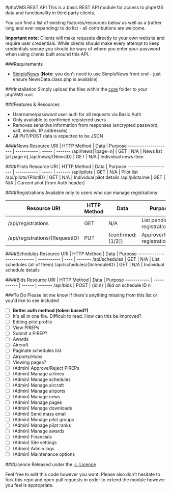 #phpVMS REST API
This is a basic REST API module for access to phpVMS data and functionality in third party clients.

You can find a list of existing features/resources below as well as a (rather long and ever expanding) to do list - all contributions are welcome.

__Important note:__ Clients will make requests directly to your own website and require user credentials. While clients should make every attempt to keep credentials secure you should be wary of where you enter your password when using clients built around this API.

###Requirements
- [SimpleNews](https://github.com/tomsterritt/simplenews) (__Note:__ you don't need to use SimpleNews front end - just ensure NewsData.class.php is available)

###Installation
Simply upload the files within the [core](/core) folder to your phpVMS root.

###Features & Resources
- Username/password user auth for all requests via Basic Auth
- Only available to confirmed registered users
- Removes sensitive information from responses (encrypted password, salt, emails, IP addresses)
- All PUT/POST data is expected to be JSON

####News
Resource URI          | HTTP Method | Data  | Purpose
--------------------- | ----------- | ----- | -------
/api/news[?page=n]    | GET         | N/A   | News list [at page n]
/api/news/{NewsID}    | GET         | N/A   | Individual news item

####Pilots
Resource URI          | HTTP Method | Data  | Purpose
--------------------- | ----------- | ----- | -------
/api/pilots           | GET         | N/A   | Pilot list
/api/pilots/{PilotID} | GET         | N/A   | Individual pilot details
/api/pilots/me        | GET         | N/A   | Current pilot (from Auth header)

####Registrations
Available only to users who can manage registrations

Resource URI                   | HTTP Method | Data              | Purpose
------------------------------ | ----------- | ----------------- | -------
/api/registrations             | GET         | N/A               | List pending registrations
/api/registrations/{RequestID} | PUT         | {confirmed:[1/2]} | Approve/Reject registration

####Schedules
Resource URI                | HTTP Method | Data | Purpose
--------------------------- | ----------- | ---- | -------
/api/schedules              | GET         | N/A  | List schedules (all of them)
/api/schedules/{ScheduleID} | GET         | N/A  | Individual schedule details

####Bids
Resource URI | HTTP Method | Data   | Purpose
------------ | ----------- | ------ | -------
/api/bids    | POST        | {id:n} | Bid on schedule ID n


###To Do
Please let me know if there's anything missing from this list or you'd like to see included

- [ ] __Better auth method (token based?)__
- [ ] It's all in one file. Difficult to read. How can this be improved?
- [ ] Editing pilot profile
- [ ] View PIREPs
- [ ] Submit a PIREP?
- [ ] Awards
- [ ] Aircraft
- [ ] Paginate schedules list
- [ ] Airports/Hubs
- [ ] Viewing pages?
- [ ] (Admin) Approve/Reject PIREPs
- [ ] (Admin) Manage airlines
- [ ] (Admin) Manage schedules
- [ ] (Admin) Manage aircraft
- [ ] (Admin) Manage airports
- [ ] (Admin) Manage news
- [ ] (Admin) Manage pages
- [ ] (Admin) Manage downloads
- [ ] (Admin) Send mass email
- [ ] (Admin) Manage pilot groups
- [ ] (Admin) Manage pilot ranks
- [ ] (Admin) Manage awards
- [ ] (Admin) Financials
- [ ] (Admin) Site settings
- [ ] (Admin) Admin logs
- [ ] (Admin) Maintenance options

###Licence
Released under the [&#9786; Licence](http://licence.visualidiot.com/)

Feel free to edit this code however you want. Please also don't hesitate to fork this repo and open pull requests in order to extend the module however you feel is appropriate.